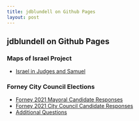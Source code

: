 ```yaml
---
title: jdblundell on Github Pages
layout: post
---
```


## jdblundell on Github Pages

### Maps of Israel Project
* [Israel in Judges and Samuel](https://jdblundell.github.io/israel-map)

### Forney City Council Elections
* [Forney 2021 Mayoral Candidate Responses](https://jdblundell.github.io/2021-forney-mayor)
* [Forney 2021 City Council Candidate Responses](https://jdblundell.github.io/2021-forney-city-council)
* [Additional Questions](https://jdblundell.github.io/added-questions)
